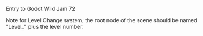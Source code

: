 Entry to Godot Wild Jam 72

Note for Level Change system; the root node of the scene should be named "Level_" plus the level number.
